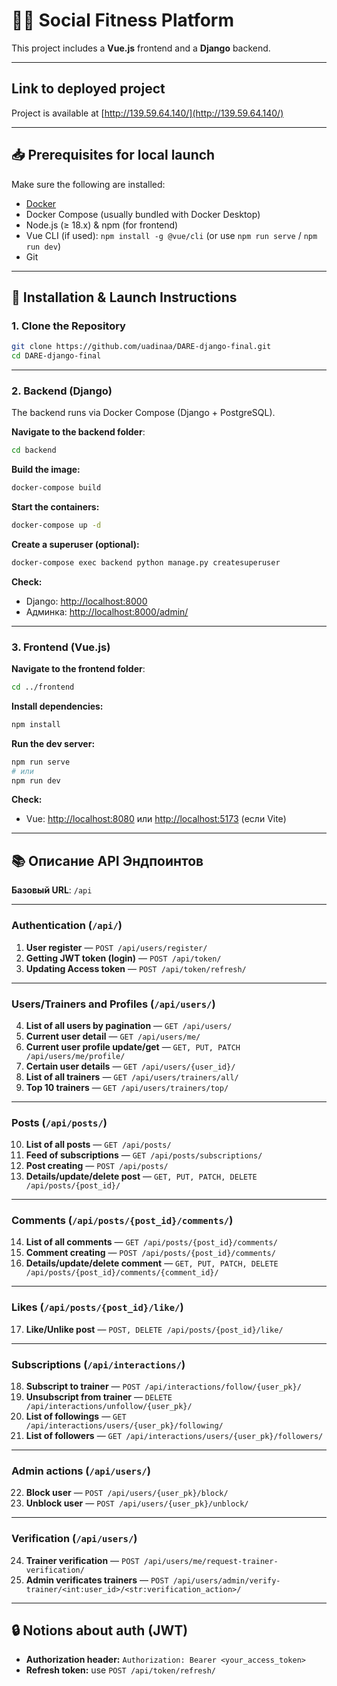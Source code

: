 # 🏋️‍♂️ Social Fitness Platform

This project includes a **Vue.js** frontend and a **Django** backend.

---

## Link to deployed project
Project is available at [http://139.59.64.140/](http://139.59.64.140/)

---

## 📥 Prerequisites for local launch

Make sure the following are installed:

- [Docker](https://www.docker.com/products/docker-desktop/)
- Docker Compose (usually bundled with Docker Desktop)
- Node.js (≥ 18.x) & npm (for frontend)
- Vue CLI (if used): `npm install -g @vue/cli` (or use `npm run serve` / `npm run dev`)
- Git

---

## 🚀 Installation & Launch Instructions

### 1. Clone the Repository

```bash
git clone https://github.com/uadinaa/DARE-django-final.git
cd DARE-django-final
```

---

### 2. Backend (Django)

The backend runs via Docker Compose (Django + PostgreSQL).

**Navigate to the backend folder**:

```bash
cd backend
```

**Build the image:**

```bash
docker-compose build
```

**Start the containers:**

```bash
docker-compose up -d
```

**Create a superuser (optional):**

```bash
docker-compose exec backend python manage.py createsuperuser
```

**Check:**

- Django: [http://localhost:8000](http://localhost:8000)
- Админка: [http://localhost:8000/admin/](http://localhost:8000/admin/)

---

### 3. Frontend (Vue.js)

**Navigate to the frontend folder**:

```bash
cd ../frontend
```

**Install dependencies:**

```bash
npm install
```

**Run the dev server:**

```bash
npm run serve
# или
npm run dev
```

**Check:**

- Vue: [http://localhost:8080](http://localhost:8080) или [http://localhost:5173](http://localhost:5173) (если Vite)

---

## 📚 Описание API Эндпоинтов

**Базовый URL**: `/api`

---

### Authentication (`/api/`)

1. **User register** — `POST /api/users/register/`
2. **Getting JWT token (login)** — `POST /api/token/`
3. **Updating Access token** — `POST /api/token/refresh/`

---

### Users/Trainers and Profiles (`/api/users/`)

4. **List of all users by pagination** — `GET /api/users/`
5. **Current user detail** — `GET /api/users/me/`
6. **Current user profile update/get** — `GET, PUT, PATCH /api/users/me/profile/`
7. **Certain user details** — `GET /api/users/{user_id}/`
8. **List of all trainers** — `GET /api/users/trainers/all/`
9. **Top 10 trainers** — `GET /api/users/trainers/top/`

---

### Posts (`/api/posts/`)

10. **List of all posts** — `GET /api/posts/`
11. **Feed of subscriptions** — `GET /api/posts/subscriptions/`
12. **Post creating** — `POST /api/posts/`
13. **Details/update/delete post** — `GET, PUT, PATCH, DELETE /api/posts/{post_id}/`

---

### Comments (`/api/posts/{post_id}/comments/`)

14. **List of all comments** — `GET /api/posts/{post_id}/comments/`
15. **Comment creating** — `POST /api/posts/{post_id}/comments/`
16. **Details/update/delete comment** — `GET, PUT, PATCH, DELETE /api/posts/{post_id}/comments/{comment_id}/`

---

### Likes (`/api/posts/{post_id}/like/`)

17. **Like/Unlike post** — `POST, DELETE /api/posts/{post_id}/like/`

---

### Subscriptions (`/api/interactions/`)

18. **Subscript to trainer** — `POST /api/interactions/follow/{user_pk}/`
19. **Unsubscript from trainer** — `DELETE /api/interactions/unfollow/{user_pk}/`
20. **List of followings** — `GET /api/interactions/users/{user_pk}/following/`
21. **List of followers** — `GET /api/interactions/users/{user_pk}/followers/`

---

### Admin actions (`/api/users/`)

22. **Block user** — `POST /api/users/{user_pk}/block/`
23. **Unblock user** — `POST /api/users/{user_pk}/unblock/`

---

### Verification (`/api/users/`)

24. **Trainer verification** — `POST /api/users/me/request-trainer-verification/`
25. **Admin verificates trainers** — `POST /api/users/admin/verify-trainer/<int:user_id>/<str:verification_action>/`

---

## 🔒 Notions about auth (JWT)

- **Authorization header:** `Authorization: Bearer <your_access_token>`
- **Refresh token:** use `POST /api/token/refresh/`